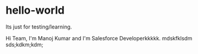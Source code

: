 # hello-world
Its just for testing/learning.

Hi Team,
  I'm Manoj Kumar and I'm Salesforce Developerkkkkk.
mdskfklsdm
  sds;kdkm;kdm;